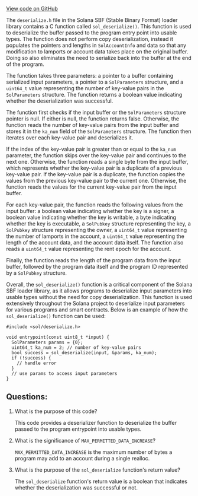 [View code on GitHub](https://github.com/solana-labs/solana/blob/master/sdk/sbf/c/inc/sol/deserialize.h)

The `deserialize.h` file in the Solana SBF (Stable Binary Format) loader library contains a C function called `sol_deserialize()`. This function is used to deserialize the buffer passed to the program entry point into usable types. The function does not perform copy deserialization, instead it populates the pointers and lengths in `SolAccountInfo` and data so that any modification to lamports or account data takes place on the original buffer. Doing so also eliminates the need to serialize back into the buffer at the end of the program.

The function takes three parameters: a pointer to a buffer containing serialized input parameters, a pointer to a `SolParameters` structure, and a `uint64_t` value representing the number of key-value pairs in the `SolParameters` structure. The function returns a boolean value indicating whether the deserialization was successful.

The function first checks if the input buffer or the `SolParameters` structure pointer is null. If either is null, the function returns false. Otherwise, the function reads the number of key-value pairs from the input buffer and stores it in the `ka_num` field of the `SolParameters` structure. The function then iterates over each key-value pair and deserializes it.

If the index of the key-value pair is greater than or equal to the `ka_num` parameter, the function skips over the key-value pair and continues to the next one. Otherwise, the function reads a single byte from the input buffer, which represents whether the key-value pair is a duplicate of a previous key-value pair. If the key-value pair is a duplicate, the function copies the values from the previous key-value pair to the current one. Otherwise, the function reads the values for the current key-value pair from the input buffer.

For each key-value pair, the function reads the following values from the input buffer: a boolean value indicating whether the key is a signer, a boolean value indicating whether the key is writable, a byte indicating whether the key is executable, a `SolPubkey` structure representing the key, a `SolPubkey` structure representing the owner, a `uint64_t` value representing the number of lamports in the account, a `uint64_t` value representing the length of the account data, and the account data itself. The function also reads a `uint64_t` value representing the rent epoch for the account.

Finally, the function reads the length of the program data from the input buffer, followed by the program data itself and the program ID represented by a `SolPubkey` structure.

Overall, the `sol_deserialize()` function is a critical component of the Solana SBF loader library, as it allows programs to deserialize input parameters into usable types without the need for copy deserialization. This function is used extensively throughout the Solana project to deserialize input parameters for various programs and smart contracts. Below is an example of how the `sol_deserialize()` function can be used:

```
#include <sol/deserialize.h>

void entrypoint(const uint8_t *input) {
  SolParameters params = {0};
  uint64_t ka_num = 2; // number of key-value pairs
  bool success = sol_deserialize(input, &params, ka_num);
  if (!success) {
    // handle error
  }
  // use params to access input parameters
}
```
## Questions: 
 1. What is the purpose of this code?
    
    This code provides a deserializer function to deserialize the buffer passed to the program entrypoint into usable types.

2. What is the significance of `MAX_PERMITTED_DATA_INCREASE`?
    
    `MAX_PERMITTED_DATA_INCREASE` is the maximum number of bytes a program may add to an account during a single realloc.

3. What is the purpose of the `sol_deserialize` function's return value?
    
    The `sol_deserialize` function's return value is a boolean that indicates whether the deserialization was successful or not.